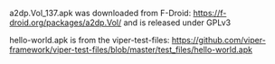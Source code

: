 a2dp.Vol_137.apk was downloaded from F-Droid: https://f-droid.org/packages/a2dp.Vol/
and is released under GPLv3


hello-world.apk is from the viper-test-files: https://github.com/viper-framework/viper-test-files/blob/master/test_files/hello-world.apk
